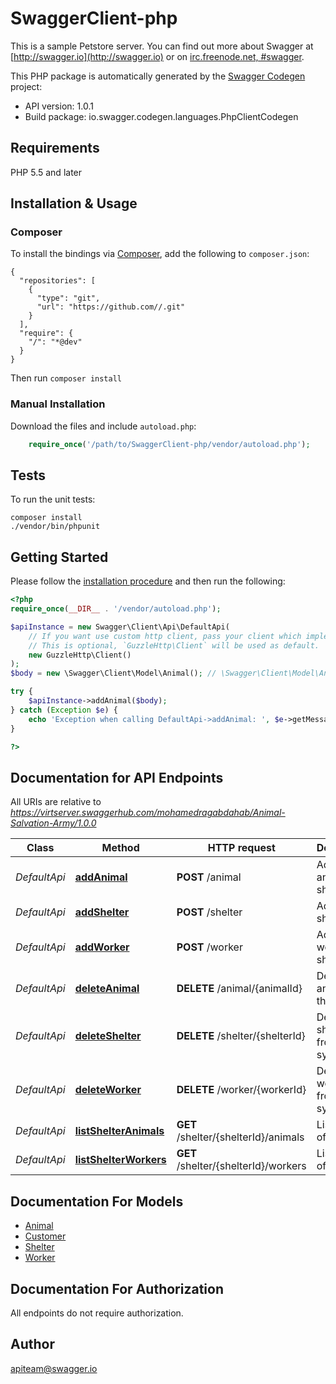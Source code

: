 # SwaggerClient-php
This is a sample Petstore server.  You can find  out more about Swagger at  [http://swagger.io](http://swagger.io) or on  [irc.freenode.net, #swagger](http://swagger.io/irc/).

This PHP package is automatically generated by the [Swagger Codegen](https://github.com/swagger-api/swagger-codegen) project:

- API version: 1.0.1
- Build package: io.swagger.codegen.languages.PhpClientCodegen

## Requirements

PHP 5.5 and later

## Installation & Usage
### Composer

To install the bindings via [Composer](http://getcomposer.org/), add the following to `composer.json`:

```
{
  "repositories": [
    {
      "type": "git",
      "url": "https://github.com//.git"
    }
  ],
  "require": {
    "/": "*@dev"
  }
}
```

Then run `composer install`

### Manual Installation

Download the files and include `autoload.php`:

```php
    require_once('/path/to/SwaggerClient-php/vendor/autoload.php');
```

## Tests

To run the unit tests:

```
composer install
./vendor/bin/phpunit
```

## Getting Started

Please follow the [installation procedure](#installation--usage) and then run the following:

```php
<?php
require_once(__DIR__ . '/vendor/autoload.php');

$apiInstance = new Swagger\Client\Api\DefaultApi(
    // If you want use custom http client, pass your client which implements `GuzzleHttp\ClientInterface`.
    // This is optional, `GuzzleHttp\Client` will be used as default.
    new GuzzleHttp\Client()
);
$body = new \Swagger\Client\Model\Animal(); // \Swagger\Client\Model\Animal | Animal object that needs to be added to the store

try {
    $apiInstance->addAnimal($body);
} catch (Exception $e) {
    echo 'Exception when calling DefaultApi->addAnimal: ', $e->getMessage(), PHP_EOL;
}

?>
```

## Documentation for API Endpoints

All URIs are relative to *https://virtserver.swaggerhub.com/mohamedragabdahab/Animal-Salvation-Army/1.0.0*

Class | Method | HTTP request | Description
------------ | ------------- | ------------- | -------------
*DefaultApi* | [**addAnimal**](docs/Api/DefaultApi.md#addanimal) | **POST** /animal | Add a new animal to shelter
*DefaultApi* | [**addShelter**](docs/Api/DefaultApi.md#addshelter) | **POST** /shelter | Add a new shelter
*DefaultApi* | [**addWorker**](docs/Api/DefaultApi.md#addworker) | **POST** /worker | Add a new worker to shelter
*DefaultApi* | [**deleteAnimal**](docs/Api/DefaultApi.md#deleteanimal) | **DELETE** /animal/{animalId} | Delete animal from the system
*DefaultApi* | [**deleteShelter**](docs/Api/DefaultApi.md#deleteshelter) | **DELETE** /shelter/{shelterId} | Delete shelter from the system
*DefaultApi* | [**deleteWorker**](docs/Api/DefaultApi.md#deleteworker) | **DELETE** /worker/{workerId} | Delete worker from the system
*DefaultApi* | [**listShelterAnimals**](docs/Api/DefaultApi.md#listshelteranimals) | **GET** /shelter/{shelterId}/animals | List worker of a shelter
*DefaultApi* | [**listShelterWorkers**](docs/Api/DefaultApi.md#listshelterworkers) | **GET** /shelter/{shelterId}/workers | List worker of a shelter


## Documentation For Models

 - [Animal](docs/Model/Animal.md)
 - [Customer](docs/Model/Customer.md)
 - [Shelter](docs/Model/Shelter.md)
 - [Worker](docs/Model/Worker.md)


## Documentation For Authorization

 All endpoints do not require authorization.


## Author

apiteam@swagger.io


